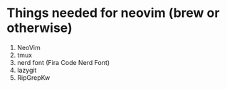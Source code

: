 # Things needed for neovim (brew or otherwise)
1. NeoVim
2. tmux
3. nerd font (Fira Code Nerd Font)
4. lazygit
5. RipGrepKw